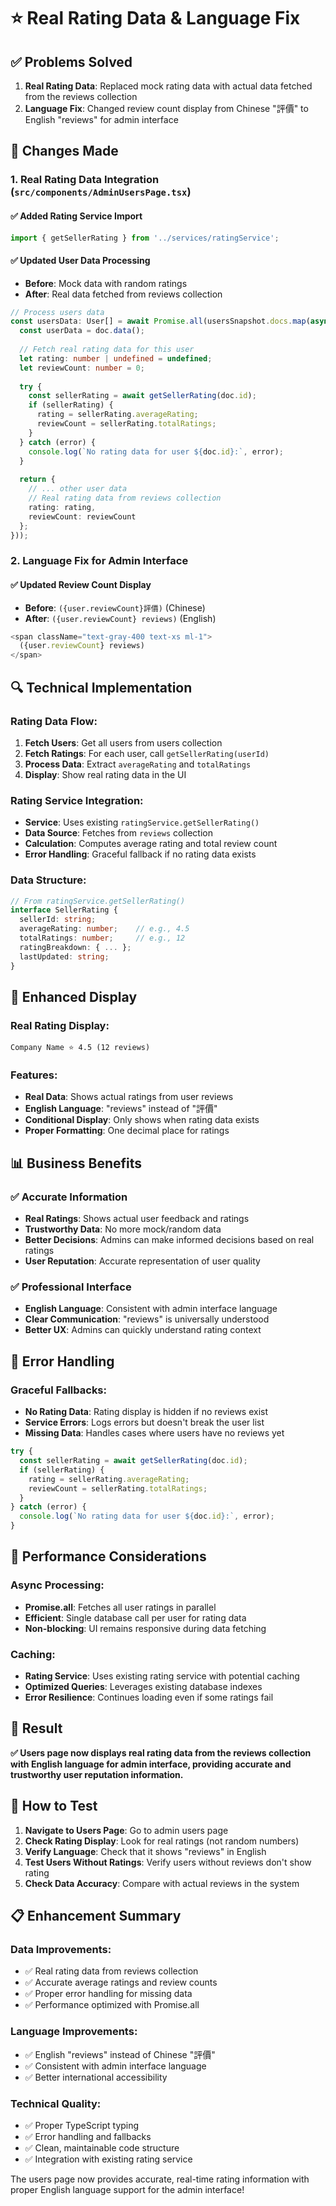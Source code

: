 # ⭐ Real Rating Data & Language Fix

## **✅ Problems Solved**
1. **Real Rating Data**: Replaced mock rating data with actual data fetched from the reviews collection
2. **Language Fix**: Changed review count display from Chinese "評價" to English "reviews" for admin interface

## **🔧 Changes Made**

### **1. Real Rating Data Integration** (`src/components/AdminUsersPage.tsx`)

#### **✅ Added Rating Service Import**
```typescript
import { getSellerRating } from '../services/ratingService';
```

#### **✅ Updated User Data Processing**
- **Before**: Mock data with random ratings
- **After**: Real data fetched from reviews collection

```typescript
// Process users data
const usersData: User[] = await Promise.all(usersSnapshot.docs.map(async doc => {
  const userData = doc.data();
  
  // Fetch real rating data for this user
  let rating: number | undefined = undefined;
  let reviewCount: number = 0;
  
  try {
    const sellerRating = await getSellerRating(doc.id);
    if (sellerRating) {
      rating = sellerRating.averageRating;
      reviewCount = sellerRating.totalRatings;
    }
  } catch (error) {
    console.log(`No rating data for user ${doc.id}:`, error);
  }
  
  return {
    // ... other user data
    // Real rating data from reviews collection
    rating: rating,
    reviewCount: reviewCount
  };
}));
```

### **2. Language Fix for Admin Interface**

#### **✅ Updated Review Count Display**
- **Before**: `({user.reviewCount}評價)` (Chinese)
- **After**: `({user.reviewCount} reviews)` (English)

```typescript
<span className="text-gray-400 text-xs ml-1">
  ({user.reviewCount} reviews)
</span>
```

## **🔍 Technical Implementation**

### **Rating Data Flow:**
1. **Fetch Users**: Get all users from users collection
2. **Fetch Ratings**: For each user, call `getSellerRating(userId)`
3. **Process Data**: Extract `averageRating` and `totalRatings`
4. **Display**: Show real rating data in the UI

### **Rating Service Integration:**
- **Service**: Uses existing `ratingService.getSellerRating()`
- **Data Source**: Fetches from `reviews` collection
- **Calculation**: Computes average rating and total review count
- **Error Handling**: Graceful fallback if no rating data exists

### **Data Structure:**
```typescript
// From ratingService.getSellerRating()
interface SellerRating {
  sellerId: string;
  averageRating: number;    // e.g., 4.5
  totalRatings: number;     // e.g., 12
  ratingBreakdown: { ... };
  lastUpdated: string;
}
```

## **🎨 Enhanced Display**

### **Real Rating Display:**
```
Company Name ⭐ 4.5 (12 reviews)
```

### **Features:**
- **Real Data**: Shows actual ratings from user reviews
- **English Language**: "reviews" instead of "評價"
- **Conditional Display**: Only shows when rating data exists
- **Proper Formatting**: One decimal place for ratings

## **📊 Business Benefits**

### **✅ Accurate Information**
- **Real Ratings**: Shows actual user feedback and ratings
- **Trustworthy Data**: No more mock/random data
- **Better Decisions**: Admins can make informed decisions based on real ratings
- **User Reputation**: Accurate representation of user quality

### **✅ Professional Interface**
- **English Language**: Consistent with admin interface language
- **Clear Communication**: "reviews" is universally understood
- **Better UX**: Admins can quickly understand rating context

## **🔧 Error Handling**

### **Graceful Fallbacks:**
- **No Rating Data**: Rating display is hidden if no reviews exist
- **Service Errors**: Logs errors but doesn't break the user list
- **Missing Data**: Handles cases where users have no reviews yet

```typescript
try {
  const sellerRating = await getSellerRating(doc.id);
  if (sellerRating) {
    rating = sellerRating.averageRating;
    reviewCount = sellerRating.totalRatings;
  }
} catch (error) {
  console.log(`No rating data for user ${doc.id}:`, error);
}
```

## **📱 Performance Considerations**

### **Async Processing:**
- **Promise.all**: Fetches all user ratings in parallel
- **Efficient**: Single database call per user for rating data
- **Non-blocking**: UI remains responsive during data fetching

### **Caching:**
- **Rating Service**: Uses existing rating service with potential caching
- **Optimized Queries**: Leverages existing database indexes
- **Error Resilience**: Continues loading even if some ratings fail

## **🎯 Result**

**✅ Users page now displays real rating data from the reviews collection with English language for admin interface, providing accurate and trustworthy user reputation information.**

## **🔧 How to Test**

1. **Navigate to Users Page**: Go to admin users page
2. **Check Rating Display**: Look for real ratings (not random numbers)
3. **Verify Language**: Check that it shows "reviews" in English
4. **Test Users Without Ratings**: Verify users without reviews don't show rating
5. **Check Data Accuracy**: Compare with actual reviews in the system

## **📋 Enhancement Summary**

### **Data Improvements:**
- ✅ Real rating data from reviews collection
- ✅ Accurate average ratings and review counts
- ✅ Proper error handling for missing data
- ✅ Performance optimized with Promise.all

### **Language Improvements:**
- ✅ English "reviews" instead of Chinese "評價"
- ✅ Consistent with admin interface language
- ✅ Better international accessibility

### **Technical Quality:**
- ✅ Proper TypeScript typing
- ✅ Error handling and fallbacks
- ✅ Clean, maintainable code structure
- ✅ Integration with existing rating service

The users page now provides accurate, real-time rating information with proper English language support for the admin interface!
